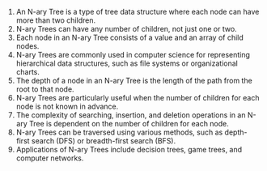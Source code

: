 

1. An N-ary Tree is a type of tree data structure where each node can have more than two children. 
2. N-ary Trees can have any number of children, not just one or two. 
3. Each node in an N-ary Tree consists of a value and an array of child nodes. 
4. N-ary Trees are commonly used in computer science for representing hierarchical data structures, such as file systems or organizational charts. 
5. The depth of a node in an N-ary Tree is the length of the path from the root to that node. 
6. N-ary Trees are particularly useful when the number of children for each node is not known in advance. 
7. The complexity of searching, insertion, and deletion operations in an N-ary Tree is dependent on the number of children for each node. 
8. N-ary Trees can be traversed using various methods, such as depth-first search (DFS) or breadth-first search (BFS). 
9. Applications of N-ary Trees include decision trees, game trees, and computer networks.